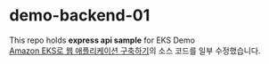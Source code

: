 # demo-backend-01

This repo holds **express api sample** for EKS Demo  
[Amazon EKS로 웹 애플리케이션 구축하기](https://aws-eks-web-application.workshop.aws/)의 소스 코드를 일부 수정했습니다.